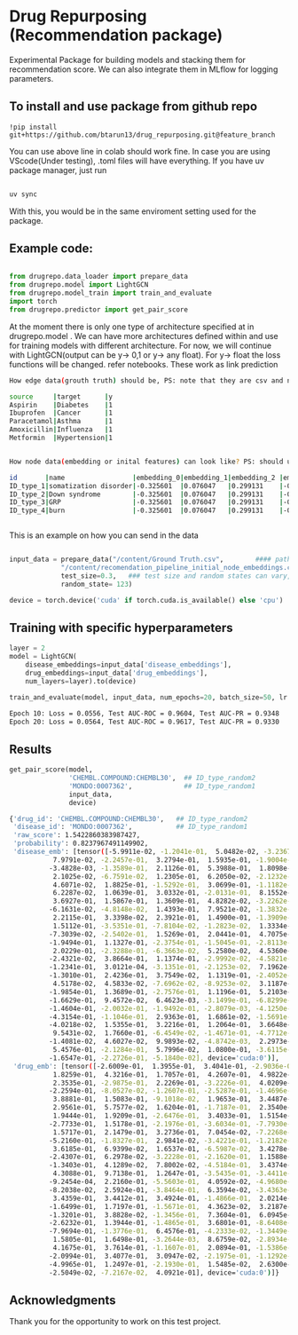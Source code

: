 # Drug Repurposing (Recommendation package)

Experimental Package for building models and stacking them for recommendation score. We can also integrate them in MLflow for logging parameters.

## To install and use package from github repo

```
!pip install git+https://github.com/btarun13/drug_repurposing.git@feature_branch

```
You can use above line in colab should work fine.
In case you are using VScode(Under testing), .toml files will have everything. If you have uv package manager, just run

```bash

uv sync

```

With this, you would be in the same enviroment setting used for the package.

## Example code:
```python

from drugrepo.data_loader import prepare_data
from drugrepo.model import LightGCN
from drugrepo.model_train import train_and_evaluate
import torch
from drugrepo.predictor import get_pair_score

```

At the moment there is only one type of architecture specified at in drugrepo.model . We can have more architectures defined within and use for training models with different architecture. For now, we will continue with LightGCN(output can be y-> 0,1 or y-> any float). For y-> float the loss functions will be changed. refer notebooks. These work as link prediction

```bash
How edge data(grouth truth) should be, PS: note that they are csv and not | separated.

source     |target      |y
Aspirin    |Diabetes    |1
Ibuprofen  |Cancer      |1
Paracetamol|Asthma      |1
Amoxicillin|Influenza   |1
Metformin  |Hypertension|1



```


```bash
How node data(embedding or inital features) can look like? PS: should use comma instead of |.

id       |name                 |embedding_0|embedding_1|embedding_2 |embedding_3
ID_type_1|somatization disorder|-0.325601  |0.076047   |0.299131    |-0.2558
ID_type_2|Down syndrome        |-0.325601  |0.076047   |0.299131    |-0.2558
ID_type_3|GRP                  |-0.325601  |0.076047   |0.299131    |-0.2558
ID_type_4|burn                 |-0.325601  |0.076047   |0.299131    |-0.2558



```
This is an example on how you can send in the data



```python

input_data = prepare_data("/content/Ground Truth.csv",        #### path for edge data
             "/content/recomendation_pipeline_initial_node_embeddings.csv",  ### oath for node data
             test_size=0.3,   ### test size and random states can vary, in cause you have a hold out validation set we can use multiple train/test spilts with a lot of different seeds to measure performance on validation set
             random_state= 123)

device = torch.device('cuda' if torch.cuda.is_available() else 'cpu')

```


## Training with specific hyperparameters

```python
layer = 2
model = LightGCN(
    disease_embeddings=input_data['disease_embeddings'],
    drug_embeddings=input_data['drug_embeddings'],
    num_layers=layer).to(device)

train_and_evaluate(model, input_data, num_epochs=20, batch_size=50, lr = 0.01, device=device)  ### change hyperparameters

```
```bash
Epoch 10: Loss = 0.0556, Test AUC-ROC = 0.9604, Test AUC-PR = 0.9348
Epoch 20: Loss = 0.0564, Test AUC-ROC = 0.9617, Test AUC-PR = 0.9330

```



## Results


```python
get_pair_score(model,
               'CHEMBL.COMPOUND:CHEMBL30',  ## ID_type_random2
               'MONDO:0007362',             ## ID_type_random1
               input_data,
               device)

```

```bash
{'drug_id': 'CHEMBL.COMPOUND:CHEMBL30',   ## ID_type_random2
 'disease_id': 'MONDO:0007362',           ## ID_type_random1
 'raw_score': 1.5422860383987427,
 'probability': 0.8237967491149902,
 'disease_emb': [tensor([-5.9911e-02, -1.2041e-01,  5.0482e-02, -3.2367e-03,  9.9549e-02,
           7.9791e-02, -2.2457e-01,  3.2794e-01,  1.5935e-01, -1.9004e-01,
          -3.4828e-03, -1.3589e-01,  2.1126e-01,  5.3988e-01,  1.8098e-01,
           2.1025e-02, -6.7591e-02,  1.2305e-01,  6.2050e-02, -2.1232e-01,
           4.6071e-02,  1.8825e-01, -1.5292e-01,  3.0699e-01, -1.1182e-01,
           6.2287e-02,  1.0639e-01,  3.0332e-01, -2.0131e-01,  8.1552e-02,
           3.6927e-01,  1.5867e-01,  1.3609e-01,  4.8282e-02, -3.2262e-02,
          -6.1631e-02, -4.8148e-02,  1.4393e-01,  7.9521e-02, -1.3832e-01,
           2.2115e-01,  3.3398e-02,  2.3921e-01,  1.4900e-01, -1.3909e-01,
           1.5112e-01, -3.5351e-01, -7.8104e-02, -1.2823e-02,  1.3334e-01,
          -7.3039e-02, -2.5402e-01,  1.5269e-01,  2.0441e-01,  4.7075e-02,
          -1.9494e-01,  1.1327e-01, -2.3754e-01, -1.5045e-01, -2.8113e-01,
           2.0229e-01, -2.3288e-01, -6.3663e-02,  5.2580e-02,  4.5360e-02,
          -2.4321e-02,  3.8664e-01,  1.1374e-01, -2.9992e-02, -4.5821e-02,
          -1.2341e-01,  3.0121e-04, -3.1351e-01, -2.1253e-02,  7.1962e-02,
          -1.3010e-01,  2.4236e-01,  3.7549e-02,  1.1319e-01, -2.4052e-01,
           4.5178e-02,  4.5833e-02, -7.6962e-02, -8.9253e-02,  3.1187e-01,
          -1.9854e-01,  1.3689e-01, -2.7576e-01,  1.1196e-01,  5.2103e-02,
          -1.6629e-01,  9.4572e-02,  6.4623e-03, -3.1499e-01, -6.8299e-03,
          -1.4604e-01, -2.0032e-01, -1.9492e-01, -2.8079e-03, -4.1250e-02,
          -4.3154e-01, -1.1046e-01,  2.9363e-01,  1.6861e-02, -1.5691e-01,
          -4.0218e-02,  1.5355e-01,  3.2216e-01,  1.2064e-01,  3.6648e-02,
           9.5431e-02,  1.7660e-01, -6.4549e-02, -1.4671e-01, -4.7712e-02,
          -1.4081e-02,  4.6027e-02,  9.9893e-02, -4.8742e-03,  2.2973e-01,
           5.4576e-01, -2.1284e-01,  5.7996e-02,  1.0800e-01, -3.6115e-02,
          -1.6547e-01, -2.2726e-01, -5.1840e-02], device='cuda:0')],
 'drug_emb': [tensor([-2.6009e-01,  1.3955e-01,  3.4041e-01, -2.9036e-01,  2.3295e-01,
           1.8259e-01,  4.3216e-01,  1.7057e-01,  4.2607e-01,  4.9822e-01,
           2.3535e-01, -2.9875e-01,  2.2269e-01, -3.2226e-01,  4.0209e-01,
          -2.2594e-01, -8.0527e-02, -1.2607e-01, -2.5287e-01, -1.4696e-01,
           3.8881e-01,  1.5083e-01, -9.1018e-02,  1.9653e-01,  3.4487e-01,
           2.9561e-01,  5.7577e-02,  1.6204e-01, -1.7187e-01,  2.3540e-01,
           1.9444e-01,  1.9209e-01, -2.6476e-01,  3.4033e-01,  1.5154e-01,
          -2.7733e-01,  1.5178e-01, -2.1976e-01, -3.6034e-01, -7.7930e-02,
           1.5717e-01,  2.1479e-01,  3.2736e-01,  7.0454e-02, -7.2268e-02,
          -5.2160e-01, -1.8327e-01,  2.9841e-02, -3.4221e-01, -1.2182e-01,
           3.6185e-01,  6.9399e-02,  1.6537e-01, -6.5987e-02,  3.4278e-01,
          -2.4307e-01,  6.2978e-02, -3.2228e-01, -2.1620e-01,  1.1588e-02,
          -1.3403e-01,  4.1289e-02,  7.8002e-02, -4.5184e-01,  3.4374e-01,
           4.3088e-01,  9.7138e-01,  1.2647e-01, -3.5435e-01, -3.4411e-01,
          -9.2454e-04,  2.2160e-01, -5.5603e-01,  4.0592e-02, -4.9680e-02,
          -8.2038e-02,  2.5924e-01, -3.8464e-01,  6.3594e-02, -3.4363e-01,
           3.4359e-01,  3.4412e-01,  3.4924e-01, -1.4866e-01,  2.0214e-01,
          -1.6499e-01,  1.7197e-01, -1.5671e-01,  4.3623e-02,  3.2187e-01,
          -1.3201e-01,  3.8828e-02, -1.3456e-01,  7.3604e-01,  6.0945e-02,
          -2.6232e-01,  1.3944e-01, -1.4865e-01,  3.6801e-01, -8.6408e-02,
          -7.9694e-01, -1.3776e-01,  6.4576e-01, -4.2333e-02, -1.3449e-01,
           1.5805e-01,  1.6498e-01, -3.2644e-03,  8.6759e-02, -2.8934e-01,
           4.1675e-01,  3.7614e-01, -1.1607e-01,  2.0894e-01, -1.5386e-01,
          -2.0994e-01,  3.4077e-01,  3.0947e-02, -2.1975e-01, -1.1292e-01,
          -4.9965e-01,  1.2497e-01, -2.1930e-01,  1.5485e-02,  2.6300e-01,
          -2.5049e-02, -7.2167e-02,  4.0921e-01], device='cuda:0')]}

```





## Acknowledgments
Thank you for the opportunity to work on this test project.


